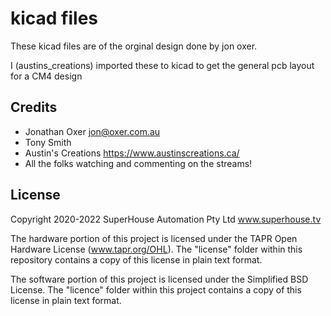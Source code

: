 kicad files
=====================

These kicad files are of the orginal design done by jon oxer.

I (austins_creations) imported these to kicad to get the general pcb layout for a CM4 design


Credits
-------
 * Jonathan Oxer <jon@oxer.com.au>
 * Tony Smith
 * Austin's Creations <https://www.austinscreations.ca/>
 * All the folks watching and commenting on the streams!


License
-------
Copyright 2020-2022 SuperHouse Automation Pty Ltd  www.superhouse.tv  

The hardware portion of this project is licensed under the TAPR Open
Hardware License (www.tapr.org/OHL). The "license" folder within this
repository contains a copy of this license in plain text format.

The software portion of this project is licensed under the Simplified
BSD License. The "licence" folder within this project contains a
copy of this license in plain text format.

